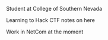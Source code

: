 Student at College of Southern Nevada

Learning to Hack
CTF notes on here

Work in NetCom at the moment
